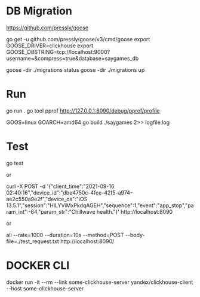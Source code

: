 # DB Migration
https://github.com/pressly/goose

go get -u github.com/pressly/goose/v3/cmd/goose
export GOOSE_DRIVER=clickhouse
export GOOSE_DBSTRING=tcp://localhost:9000?username=&compress=true&database=saygames_db

goose -dir ./migrations status
goose -dir ./migrations up

# Run
go run .
go tool pprof http://127.0.0.1:8090/debug/pprof/profile

GOOS=linux GOARCH=amd64 go build
./saygames 2>> logfile.log

# Test
go test

or

curl -X POST -d '{"client_time":"2021-09-16 02:40:16","device_id":"dbe4750c-4fce-42f5-a974-ae2c550a9e2f","device_os":"iOS 13.5.1","session":"HlLYViMxPkdqAGEH","sequence":1,"event":"app_stop","param_int":-64,"param_str":"Chillwave health."}' http://localhost:8090

or

ali --rate=1000 --duration=10s --method=POST --body-file=./test_request.txt http://localhost:8090/

# DOCKER CLI
docker run -it --rm --link some-clickhouse-server yandex/clickhouse-client --host some-clickhouse-server